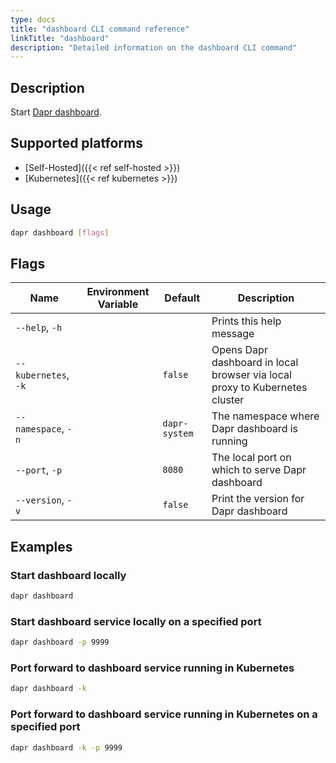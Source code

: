 ```yaml
---
type: docs
title: "dashboard CLI command reference"
linkTitle: "dashboard"
description: "Detailed information on the dashboard CLI command"
---
```


## Description

Start [Dapr dashboard](https://github.com/dapr/dashboard).

## Supported platforms

- [Self-Hosted]({{< ref self-hosted >}})
- [Kubernetes]({{< ref kubernetes >}})

## Usage
```bash
dapr dashboard [flags]
```

## Flags

| Name                 | Environment Variable | Default       | Description                                                                 |
| -------------------- | -------------------- | ------------- | --------------------------------------------------------------------------- |
| `--help`, `-h`       |                      |               | Prints this help message                                                    |
| `--kubernetes`, `-k` |                      | `false`       | Opens Dapr dashboard in local browser via local proxy to Kubernetes cluster |
| `--namespace`, `-n`  |                      | `dapr-system` | The namespace where Dapr dashboard is running                               |
| `--port`, `-p`       |                      | `8080`        | The local port on which to serve Dapr dashboard                             |
| `--version`, `-v`    |                      | `false`       | Print the version for Dapr dashboard                                        |

## Examples

### Start dashboard locally
```bash
dapr dashboard
```

### Start dashboard service locally on a specified port
```bash
dapr dashboard -p 9999
```

### Port forward to dashboard service running in Kubernetes
```bash
dapr dashboard -k
```

### Port forward to dashboard service running in Kubernetes on a specified port
```bash
dapr dashboard -k -p 9999
```
